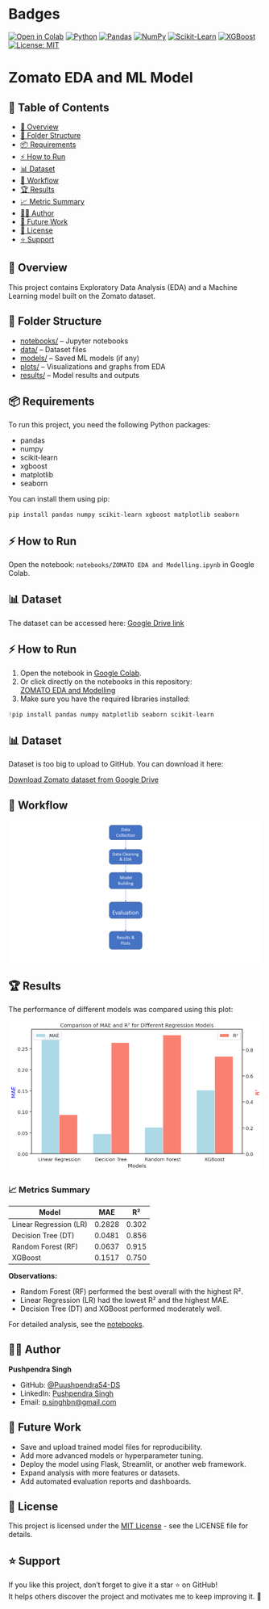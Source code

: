 # Badges

[![Open in Colab](https://img.shields.io/badge/Open%20in-Colab-orange?logo=googlecolab&logoColor=white)](https://colab.research.google.com/drive/1gZ6FXALtb7fLt-B4GXB-ZRNjv7_apSRL)
[![Python](https://img.shields.io/badge/Python-3.10-blue?logo=python&logoColor=white)](https://www.python.org/)
[![Pandas](https://img.shields.io/badge/Pandas-Data%20Analysis-yellow?logo=pandas)](#)
[![NumPy](https://img.shields.io/badge/NumPy-Scientific%20Computing-orange?logo=numpy)](#)
[![Scikit-Learn](https://img.shields.io/badge/Scikit--Learn-ML-green?logo=scikitlearn)](#)
[![XGBoost](https://img.shields.io/badge/XGBoost-Boosting-red)](#)
[![License: MIT](https://img.shields.io/badge/License-MIT-green.svg)](LICENSE)

# Zomato EDA and ML Model

## 📑 Table of Contents

- [📝 Overview](#-overview)
- [📁 Folder Structure](#-folder-structure)
- [📦 Requirements](#-requirements)
- [⚡ How to Run](#-how-to-run)
- [📊 Dataset](#-dataset)
- [🔄 Workflow](#-workflow)
- [🏆 Results](#-results)
- [📈 Metric Summary](#-metric-summary)
- [👨‍💻 Author](#-author)
- [🚀 Future Work](#-future-work)
- [📜 License](#-license)
- [⭐ Support](#-support)


## 📝 Overview
This project contains Exploratory Data Analysis (EDA) and a Machine Learning model built on the Zomato dataset.

## 📁 Folder Structure
- [notebooks/](notebooks/) – Jupyter notebooks
- [data/](data/) – Dataset files
- [models/](models/) – Saved ML models (if any)
- [plots/](plots/) – Visualizations and graphs from EDA
- [results/](results/) – Model results and outputs

## 📦 Requirements

To run this project, you need the following Python packages:

- pandas
- numpy
- scikit-learn
- xgboost
- matplotlib
- seaborn

You can install them using pip:

```bash
pip install pandas numpy scikit-learn xgboost matplotlib seaborn
```


## ⚡ How to Run

Open the notebook: `notebooks/ZOMATO EDA and Modelling.ipynb` in Google Colab.

## 📊 Dataset

The dataset can be accessed here: [Google Drive link](your_dataset_link)

## ⚡ How to Run

1. Open the notebook in [Google Colab](https://colab.research.google.com/).  
2. Or click directly on the notebooks in this repository:  
   [ZOMATO EDA and Modelling](notebooks/ZOMATO%20EDA%20and%20modelling.ipynb)  
3. Make sure you have the required libraries installed:

```python
!pip install pandas numpy matplotlib seaborn scikit-learn

```
##  📊  Dataset

Dataset is too big to upload to GitHub. You can download it here:

[Download Zomato dataset from Google Drive](https://drive.google.com/file/d/1XtwdPLLNdIOMI5xps5z2sQFuCryNATbE/view?usp=sharing)

## 🔄 Workflow

<p align="center">
  <img src="plots/workflow.png" alt="Workflow Diagram" width="500">
</p>

##  🏆 Results

The performance of different models was compared using this plot:

![Model Comparison](results/Model%20Comparision.png)

###  📈 Metrics Summary

| Model           | MAE           | R²           |
|-----------------|---------------|-------------|
| Linear Regression (LR) | 0.2828        | 0.302       |
| Decision Tree (DT)     | 0.0481        | 0.856       |
| Random Forest (RF)     | 0.0637        | 0.915       |
| XGBoost                | 0.1517        | 0.750       |

**Observations:**  
- Random Forest (RF) performed the best overall with the highest R².  
- Linear Regression (LR) had the lowest R² and the highest MAE.  
- Decision Tree (DT) and XGBoost performed moderately well.  

For detailed analysis, see the [notebooks](notebooks/ZOMATO%20EDA%20and%20modelling.ipynb).

## 👨‍💻 Author

**Pushpendra Singh**

- GitHub: [@Puushpendra54-DS](https://github.com/Puushpendra54-DS)  
- LinkedIn: [Pushpendra Singh](https://www.linkedin.com/in/pushpendra-singh-3909aab)  
- Email: p.singhbn@gmail.com


##  📜 Future Work

- Save and upload trained model files for reproducibility.  
- Add more advanced models or hyperparameter tuning.  
- Deploy the model using Flask, Streamlit, or another web framework.  
- Expand analysis with more features or datasets.  
- Add automated evaluation reports and dashboards.

##  📜 License

This project is licensed under the [MIT License](LICENSE) - see the LICENSE file for details.

## ⭐ Support

If you like this project, don’t forget to give it a star ⭐ on GitHub!  
It helps others discover the project and motivates me to keep improving it. 🚀


